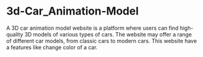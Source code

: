 # 3d-Car_Animation-Model
A 3D car animation model website is a platform where users can find high-quality 3D models of various types of cars. The website may offer a range of different car models, from classic cars to modern cars. This website have a features like change color of a car.
